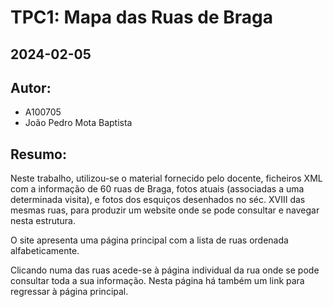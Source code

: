# TPC1: Mapa das Ruas de Braga
## 2024-02-05

## Autor:
- A100705
- João Pedro Mota Baptista

## Resumo:

Neste trabalho, utilizou-se o material fornecido pelo docente, ficheiros XML com a informação de 60 ruas de Braga, fotos atuais (associadas a uma determinada visita), e fotos dos esquiços desenhados no séc. XVIII das mesmas ruas, para produzir um website onde se pode consultar e navegar nesta estrutura.

O site apresenta uma página principal com a lista de ruas ordenada alfabeticamente.

Clicando numa das ruas acede-se à página individual da rua onde se pode consultar toda a sua informação. Nesta página há também um link para regressar à página principal.